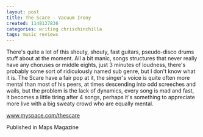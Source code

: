 ```yaml
---
layout: post
title: The Scare - Vacuum Irony
created: 1148137836
categories: writing chrischinchilla
tags: music reviews
---
```


There's quite a lot of this shouty, shouty, fast guitars, pseudo-disco drums stuff about at the moment. All a bit manic, songs structures that never really have any choruses or middle eights, just 3 minutes of loudness, there's probably some sort of ridiculously named sub genre, but I don't know what it is. The Scare have a fair pop at it, the singer's voice is quite often more mental than most of his peers, at times descending into odd screeches and wails, but the problem is the lack of dynamics, every song is mad and fast, it becomes a little tiring after 4 songs, perhaps it's something to appreciate more live with a big sweaty crowd who are equally mental.

<a href='http://www.myspace.com/thescare' target='_blank'>www.myspace.com/thescare</a>

Published in Maps Magazine
